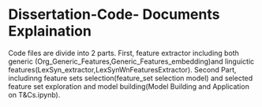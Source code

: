 # Dissertation-Code- Documents Explaination 

Code files are divide into 2 parts. First, feature extractor including both generic (Org_Generic_Features,Generic_Features_embedding)and linguictic features(LexSyn_extractor,LexSynWnFeaturesExtractor). Second Part, includinng feature sets selection(feature_set selection model) and selected feature set exploration and model building(Model Building and Application on T&Cs.ipynb).  
